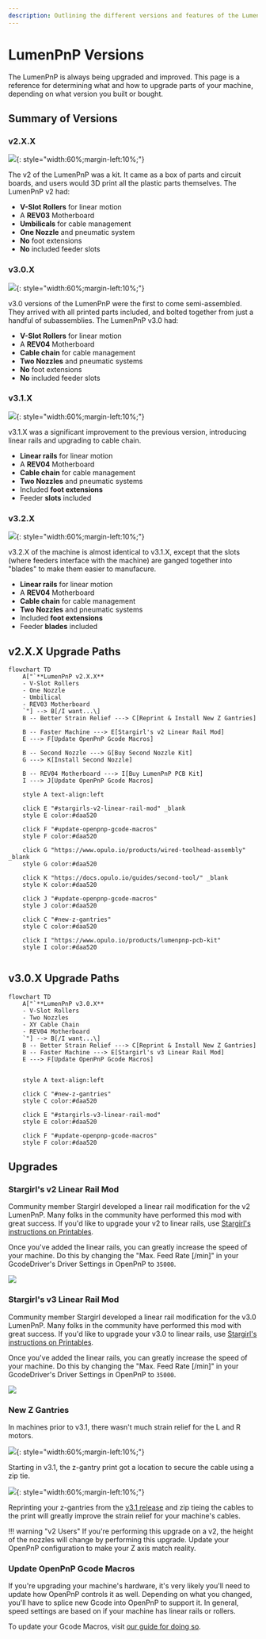 ```yaml
---
description: Outlining the different versions and features of the LumenPnP
---
```


# LumenPnP Versions

The LumenPnP is always being upgraded and improved. This page is a reference for determining what and how to upgrade parts of your machine, depending on what version you built or bought.

## Summary of Versions

### v2.X.X

![](../../byop/hero-alpha-min.webp){: style="width:60%;margin-left:10%;"}

The v2 of the LumenPnP was a kit. It came as a box of parts and circuit boards, and users would 3D print all the plastic parts themselves. The LumenPnP v2 had:

- **V-Slot Rollers** for linear motion
- A **REV03** Motherboard
- **Umbilicals** for cable management
- **One Nozzle** and pneumatic system
- **No** foot extensions
- **No** included feeder slots

### v3.0.X

![](../../semi-assembly/semi-hero.webp){: style="width:60%;margin-left:10%;"}

v3.0 versions of the LumenPnP were the first to come semi-assembled. They arrived with all printed parts included, and bolted together from just a handful of subassemblies. The LumenPnP v3.0 had:

- **V-Slot Rollers** for linear motion
- A **REV04** Motherboard
- **Cable chain** for cable management
- **Two Nozzles** and pneumatic systems
- **No** foot extensions
- **No** included feeder slots

### v3.1.X

![](../../semi-assembly-3-1/3_1.webp){: style="width:60%;margin-left:10%;"}

v3.1.X was a significant improvement to the previous version, introducing linear rails and upgrading to cable chain.

- **Linear rails** for linear motion
- A **REV04** Motherboard
- **Cable chain** for cable management
- **Two Nozzles** and pneumatic systems
- Included **foot extensions**
- Feeder **slots** included

### v3.2.X

![](../../semi-assembly-3-1/3_1.webp){: style="width:60%;margin-left:10%;"}

v3.2.X of the machine is almost identical to v3.1.X, except that the slots (where feeders interface with the machine) are ganged together into "blades" to make them easier to manufacure.

- **Linear rails** for linear motion
- A **REV04** Motherboard
- **Cable chain** for cable management
- **Two Nozzles** and pneumatic systems
- Included **foot extensions**
- Feeder **blades** included

## v2.X.X Upgrade Paths

``` mermaid
flowchart TD
    A["`**LumenPnP v2.X.X**
    - V-Slot Rollers
    - One Nozzle
    - Umbilical
    - REV03 Motherboard
    `"] --> B[/I want...\]
    B -- Better Strain Relief ---> C[Reprint & Install New Z Gantries]

    B -- Faster Machine ---> E[Stargirl's v2 Linear Rail Mod]
    E ---> F[Update OpenPnP Gcode Macros]

    B -- Second Nozzle ---> G[Buy Second Nozzle Kit]
    G ---> K[Install Second Nozzle]

    B -- REV04 Motherboard ---> I[Buy LumenPnP PCB Kit]
    I ---> J[Update OpenPnP Gcode Macros]

    style A text-align:left

    click E "#stargirls-v2-linear-rail-mod" _blank
    style E color:#daa520

    click F "#update-openpnp-gcode-macros"
    style F color:#daa520

    click G "https://www.opulo.io/products/wired-toolhead-assembly" _blank
    style G color:#daa520

    click K "https://docs.opulo.io/guides/second-tool/" _blank
    style K color:#daa520

    click J "#update-openpnp-gcode-macros"
    style J color:#daa520

    click C "#new-z-gantries"
    style C color:#daa520

    click I "https://www.opulo.io/products/lumenpnp-pcb-kit"
    style I color:#daa520


```


## v3.0.X Upgrade Paths

``` mermaid
flowchart TD
    A["`**LumenPnP v3.0.X**
    - V-Slot Rollers
    - Two Nozzles
    - XY Cable Chain
    - REV04 Motherboard
    `"] --> B[/I want...\]
    B -- Better Strain Relief ---> C[Reprint & Install New Z Gantries]
    B -- Faster Machine ---> E[Stargirl's v3 Linear Rail Mod]
    E ---> F[Update OpenPnP Gcode Macros]


    style A text-align:left

    click C "#new-z-gantries"
    style C color:#daa520

    click E "#stargirls-v3-linear-rail-mod"
    style E color:#daa520

    click F "#update-openpnp-gcode-macros"
    style F color:#daa520

```

## Upgrades

### Stargirl's v2 Linear Rail Mod

Community member Stargirl developed a linear rail modification for the v2 LumenPnP. Many folks in the community have performed this mod with great success. If you'd like to upgrade your v2 to linear rails, use [Stargirl's instructions on Printables](https://www.printables.com/model/235331-lumen-pnp-linear-rail-mods).

Once you've added the linear rails, you can greatly increase the speed of your machine. Do this by changing the "Max. Feed Rate [/min]" in your GcodeDriver's Driver Settings in OpenPnP to `35000`.

![](img/update-speed.webp)

### Stargirl's v3 Linear Rail Mod

Community member Stargirl developed a linear rail modification for the v3.0 LumenPnP. Many folks in the community have performed this mod with great success. If you'd like to upgrade your v3.0 to linear rails, use [Stargirl's instructions on Printables](https://www.printables.com/model/278803-lumenpnp-linear-rail-mods-v3).

Once you've added the linear rails, you can greatly increase the speed of your machine. Do this by changing the "Max. Feed Rate [/min]" in your GcodeDriver's Driver Settings in OpenPnP to `35000`.

![](img/update-speed.webp)

### New Z Gantries

In machines prior to v3.1, there wasn't much strain relief for the L and R motors.

![](../../semi-assembly/wiring/images/finished-head.webp){: style="width:60%;margin-left:10%;"}

Starting in v3.1, the z-gantry print got a location to secure the cable using a zip tie.

![](../../semi-assembly-3-1/wiring-3-1/images/zip-lh-4.webp){: style="width:60%;margin-left:10%;"}

Reprinting your z-gantries from the [v3.1 release](https://github.com/opulo-inc/lumenpnp/releases/tag/v3.1.0) and zip tieing the cables to the print will greatly improve the strain relief for your machine's cables.

!!! warning "v2 Users"
    If you're performing this upgrade on a v2, the height of the nozzles will change by performing this upgrade. Update your OpenPnP configuration to make your Z axis match reality.

### Update OpenPnP Gcode Macros

If you're upgrading your machine's hardware, it's very likely you'll need to update how OpenPnP controls it as well. Depending on what you changed, you'll have to splice new Gcode into OpenPnP to support it. In general, speed settings are based on if your machine has linear rails or rollers.

To update your Gcode Macros, visit [our guide for doing so](../../guides/update-gcode-macros/index.md).
